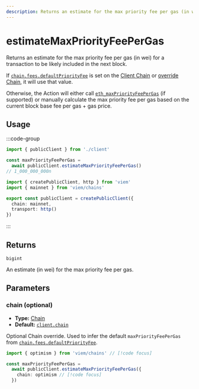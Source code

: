 ```yaml
---
description: Returns an estimate for the max priority fee per gas (in wei) for a transaction to be likely included in the next block.
---
```


# estimateMaxPriorityFeePerGas

Returns an estimate for the max priority fee per gas (in wei) for a transaction to be likely included in the next block.

If [`chain.fees.defaultPriorityFee`](/docs/chains/fees#feesdefaultpriorityfee) is set on the [Client Chain](/docs/clients/public.html#chain-optional) or [override Chain](#chain-optional), it will use that value.

Otherwise, the Action will either call [`eth_maxPriorityFeePerGas`](https://github.com/ethereum/execution-apis/blob/fe8e13c288c592ec154ce25c534e26cb7ce0530d/src/eth/fee_market.yaml#L9-L16) (if supported) or manually calculate the max priority fee per gas based on the current block base fee per gas + gas price.

## Usage

:::code-group

```ts [example.ts]
import { publicClient } from './client'

const maxPriorityFeePerGas = 
  await publicClient.estimateMaxPriorityFeePerGas()
// 1_000_000_000n
```

```ts [client.ts]
import { createPublicClient, http } from 'viem'
import { mainnet } from 'viem/chains'

export const publicClient = createPublicClient({
  chain: mainnet,
  transport: http()
})
```

:::

## Returns

`bigint`

An estimate (in wei) for the max priority fee per gas.

## Parameters

### chain (optional)

- **Type:** [Chain](/docs/glossary/types#chain)
- **Default:** [`client.chain`](/docs/clients/public.html#chain-optional)

Optional Chain override. Used to infer the default `maxPriorityFeePerGas` from [`chain.fees.defaultPriorityFee`](/docs/chains/fees#feesdefaultpriorityfee).

```ts
import { optimism } from 'viem/chains' // [!code focus]

const maxPriorityFeePerGas = 
  await publicClient.estimateMaxPriorityFeePerGas({
    chain: optimism // [!code focus]
  })
```
